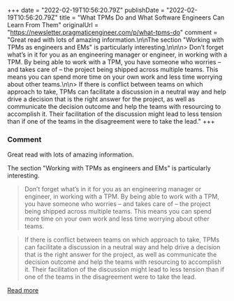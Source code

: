+++
date = "2022-02-19T10:56:20.79Z"
publishDate = "2022-02-19T10:56:20.79Z"
title = "What TPMs Do and What Software Engineers Can Learn From Them"
originalUrl = "https://newsletter.pragmaticengineer.com/p/what-tpms-do"
comment = "Great read with lots of amazing information.\n\nThe section \"Working with TPMs as engineers and EMs\" is particularly interesting.\n\n\n> Don’t forget what’s in it for you as an engineering manager or engineer, in working with a TPM. By being able to work with a TPM, you have someone who worries – and takes care of – the project being shipped across multiple teams. This means you can spend more time on your own work and less time worrying about other teams.\n\n> If there is conflict between teams on which approach to take, TPMs can facilitate a discussion in a neutral way and help drive a decision that is the right answer for the project, as well as communicate the decision outcome and help the teams with resourcing to accomplish it. Their facilitation of the discussion might lead to less tension than if one of the teams in the disagreement were to take the lead."
+++

### Comment

Great read with lots of amazing information.

The section "Working with TPMs as engineers and EMs" is particularly interesting.


> Don’t forget what’s in it for you as an engineering manager or engineer, in working with a TPM. By being able to work with a TPM, you have someone who worries – and takes care of – the project being shipped across multiple teams. This means you can spend more time on your own work and less time worrying about other teams.

> If there is conflict between teams on which approach to take, TPMs can facilitate a discussion in a neutral way and help drive a decision that is the right answer for the project, as well as communicate the decision outcome and help the teams with resourcing to accomplish it. Their facilitation of the discussion might lead to less tension than if one of the teams in the disagreement were to take the lead.

[Read more](https://newsletter.pragmaticengineer.com/p/what-tpms-do)
